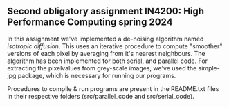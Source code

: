 ## Second obligatory assignment IN4200: High Performance Computing spring 2024

In this assignment we've implemented a de-noising algorithm named _isotropic diffusion_. This uses an iterative procedure to compute "smoother" versions of each pixel by averaging from it's nearest neighbours. The algorithm has been implemented for both serial, and parallel code. For extracting the pixelvalues from grey-scale images, we've used the simple-jpg package, which is necessary for running our programs.

Procedures to compile & run programs are present in the README.txt files in their respective folders (src/parallel_code and src/serial_code). 